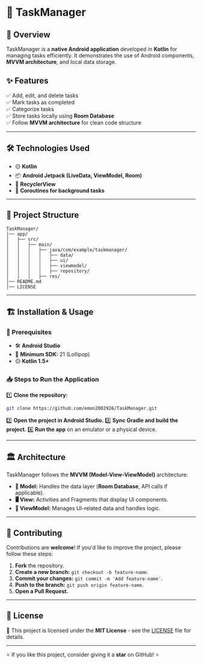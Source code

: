 # 🚀 TaskManager

## 📌 Overview
TaskManager is a **native Android application** developed in **Kotlin** for managing tasks efficiently. It demonstrates the use of Android components, **MVVM architecture**, and local data storage.

## ✨ Features
✅ Add, edit, and delete tasks  
✅ Mark tasks as completed  
✅ Categorize tasks  
✅ Store tasks locally using **Room Database**  
✅ Follow **MVVM architecture** for clean code structure  

---

## 🛠 Technologies Used
- 🟡 **Kotlin**
- 📦 **Android Jetpack (LiveData, ViewModel, Room)**
- 🎨 **RecyclerView**
- 🔄 **Coroutines for background tasks**

---

## 📂 Project Structure
```plaintext
TaskManager/
│── app/
│   ├── src/
│   │   ├── main/
│   │   │   ├── java/com/example/taskmanager/
│   │   │   │   ├── data/
│   │   │   │   ├── ui/
│   │   │   │   ├── viewmodel/
│   │   │   │   ├── repository/
│   │   │   ├── res/
│── README.md
│── LICENSE
```

---

## 🏗 Installation & Usage
### 🔹 Prerequisites
- 🛠 **Android Studio**
- 📱 **Minimum SDK:** 21 (Lollipop)
- 🟡 **Kotlin 1.5+**

### 📥 Steps to Run the Application
1️⃣ **Clone the repository:**
   ```sh
   git clone https://github.com/emon2002926/TaskManager.git
   ```
2️⃣ **Open the project in Android Studio.**
3️⃣ **Sync Gradle and build the project.**
4️⃣ **Run the app** on an emulator or a physical device.

---

## 🏛 Architecture
TaskManager follows the **MVVM (Model-View-ViewModel)** architecture:
- **📂 Model:** Handles the data layer (**Room Database**, API calls if applicable).
- **🖥 View:** Activities and Fragments that display UI components.
- **🧠 ViewModel:** Manages UI-related data and handles logic.

---

## 🤝 Contributing
Contributions are **welcome**! If you'd like to improve the project, please follow these steps:
1. **Fork** the repository.
2. **Create a new branch:** `git checkout -b feature-name`.
3. **Commit your changes:** `git commit -m 'Add feature-name'`.
4. **Push to the branch:** `git push origin feature-name`.
5. **Open a Pull Request.**

---

## 📜 License
📄 This project is licensed under the **MIT License** - see the [LICENSE](LICENSE) file for details.

---

⭐ If you like this project, consider giving it a **star** on GitHub! ⭐


